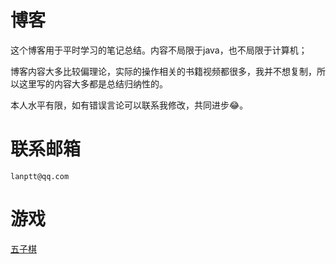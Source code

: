 # 博客

这个博客用于平时学习的笔记总结。内容不局限于java，也不局限于计算机；

博客内容大多比较偏理论，实际的操作相关的书籍视频都很多，我并不想复制，所以这里写的内容大多都是总结归纳性的。

本人水平有限，如有错误言论可以联系我修改，共同进步😂。

# 联系邮箱

`lanptt@qq.com`

# 游戏

[五子棋](https://xiaobaidadada.github.io/v1/wzq/wzq.html)
